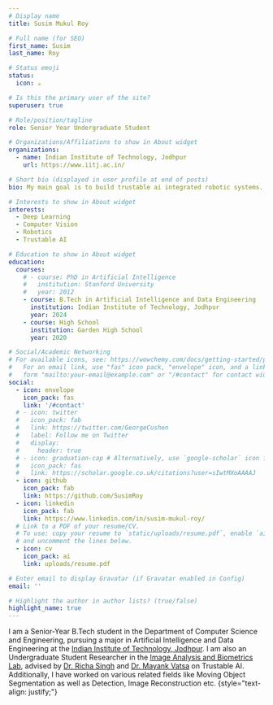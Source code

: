```yaml
---
# Display name
title: Susim Mukul Roy

# Full name (for SEO)
first_name: Susim
last_name: Roy

# Status emoji
status:
  icon: ☕️

# Is this the primary user of the site?
superuser: true

# Role/position/tagline
role: Senior Year Undergraduate Student

# Organizations/Affiliations to show in About widget
organizations:
  - name: Indian Institute of Technology, Jodhpur
    url: https://www.iitj.ac.in/

# Short bio (displayed in user profile at end of posts)
bio: My main goal is to build trustable ai integrated robotic systems.

# Interests to show in About widget
interests:
  - Deep Learning
  - Computer Vision
  - Robotics
  - Trustable AI

# Education to show in About widget
education:
  courses:
    # - course: PhD in Artificial Intelligence
    #   institution: Stanford University
    #   year: 2012
    - course: B.Tech in Artificial Intelligence and Data Engineering
      institution: Indian Institute of Technology, Jodhpur
      year: 2024
    - course: High School
      institution: Garden High School
      year: 2020

# Social/Academic Networking
# For available icons, see: https://wowchemy.com/docs/getting-started/page-builder/#icons
#   For an email link, use "fas" icon pack, "envelope" icon, and a link in the
#   form "mailto:your-email@example.com" or "/#contact" for contact widget.
social:
  - icon: envelope
    icon_pack: fas
    link: '/#contact'
  # - icon: twitter
  #   icon_pack: fab
  #   link: https://twitter.com/GeorgeCushen
  #   label: Follow me on Twitter
  #   display:
  #     header: true
  # - icon: graduation-cap # Alternatively, use `google-scholar` icon from `ai` icon pack
  #   icon_pack: fas
  #   link: https://scholar.google.co.uk/citations?user=sIwtMXoAAAAJ
  - icon: github
    icon_pack: fab
    link: https://github.com/SusimRoy
  - icon: linkedin
    icon_pack: fab
    link: https://www.linkedin.com/in/susim-mukul-roy/
  # Link to a PDF of your resume/CV.
  # To use: copy your resume to `static/uploads/resume.pdf`, enable `ai` icons in `params.yaml`,
  # and uncomment the lines below.
  - icon: cv
    icon_pack: ai
    link: uploads/resume.pdf

# Enter email to display Gravatar (if Gravatar enabled in Config)
email: ''

# Highlight the author in author lists? (true/false)
highlight_name: true
---
```


I am a Senior-Year B.Tech student in the Department of Computer Science and Engineering, pursuing a major in Artificial Intelligence and Data Engineering at the [Indian Institute of Technology, Jodhpur](https://www.iitj.ac.in/). I am also an Undergraduate Student Researcher in the [Image Analysis and Biometrics Lab](http://iab-rubric.org/), advised by [Dr. Richa Singh](http://home.iitj.ac.in/~richa/) and [Dr. Mayank Vatsa](http://home.iitj.ac.in/~mvatsa/) on Trustable AI. Additionally, I have worked on various related fields like Moving Object Segmentation as well as Detection, Image Reconstruction etc. 
{style="text-align: justify;"}
